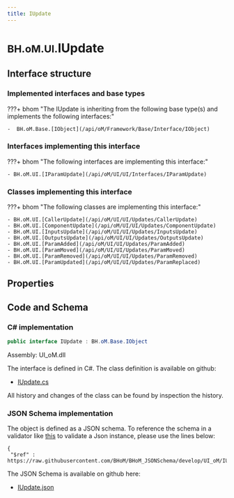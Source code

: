 ```yaml
---
title: IUpdate
---
```


# <small>BH.oM.UI.</small>**IUpdate**



## Interface structure

### Implemented interfaces and base types

???+ bhom "The IUpdate is inheriting from the following base type(s) and implements the following interfaces:"

    -  BH.oM.Base.[IObject](/api/oM/Framework/Base/Interface/IObject)


### Interfaces implementing this interface

???+ bhom "The following interfaces are implementing this interface:"

    - BH.oM.UI.[IParamUpdate](/api/oM/UI/UI/Interfaces/IParamUpdate)


### Classes implementing this interface

???+ bhom "The following classes are implementing this interface:"

    - BH.oM.UI.[CallerUpdate](/api/oM/UI/UI/Updates/CallerUpdate)
    - BH.oM.UI.[ComponentUpdate](/api/oM/UI/UI/Updates/ComponentUpdate)
    - BH.oM.UI.[InputsUpdate](/api/oM/UI/UI/Updates/InputsUpdate)
    - BH.oM.UI.[OutputsUpdate](/api/oM/UI/UI/Updates/OutputsUpdate)
    - BH.oM.UI.[ParamAdded](/api/oM/UI/UI/Updates/ParamAdded)
    - BH.oM.UI.[ParamMoved](/api/oM/UI/UI/Updates/ParamMoved)
    - BH.oM.UI.[ParamRemoved](/api/oM/UI/UI/Updates/ParamRemoved)
    - BH.oM.UI.[ParamUpdated](/api/oM/UI/UI/Updates/ParamReplaced)


## Properties

## Code and Schema

### C# implementation

``` C# title="C#"
public interface IUpdate : BH.oM.Base.IObject
```

Assembly: UI_oM.dll

The interface is defined in C#. The class definition is available on github:

- [IUpdate.cs](https://github.com/BHoM/BHoM_UI/blob/develop/UI_oM/Interfaces\IUpdate.cs)

All history and changes of the class can be found by inspection the history.
### JSON Schema implementation

The object is defined as a JSON schema. To reference the schema in a validator like [this](https://www.jsonschemavalidator.net/) to validate a Json instance, please use the lines below:

``` { .json .copy .select } title="JSON Schema"
{
 "$ref" : https://raw.githubusercontent.com/BHoM/BHoM_JSONSchema/develop/UI_oM/IUpdate.json}
```

The JSON Schema is available on github here:

- [IUpdate.json](https://github.com/BHoM/BHoM_JSONSchema/blob/develop/UI_oM/IUpdate.json)

